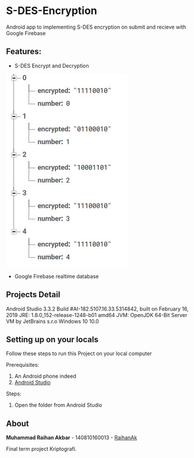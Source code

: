 # S-DES-Encryption
Android app to implementing S-DES encryption on submit and recieve with Google Firebase

## Features:
- S-DES Encrypt and Decryption 

![Alt text](/pictures/Encrypt.JPG?raw=true "S-DES Encrypted")
- Google Firebase realtime database

## Projects Detail
Android Studio 3.3.2
Build #AI-182.5107.16.33.5314842, built on February 16, 2019
JRE: 1.8.0_152-release-1248-b01 amd64
JVM: OpenJDK 64-Bit Server VM by JetBrains s.r.o
Windows 10 10.0

## Setting up on your locals
Follow these steps to run this Project on your local computer

Prerequisites:
1. An Android phone indeed
2. [Android Studio](https://developer.android.com/studio/)

Steps:
1. Open the folder from Android Studio


## About
**Muhammad Raihan Akbar** - 140810160013 - [RaihanAk](https://github.com/RaihanAk)

Final term project Kriptografi.
